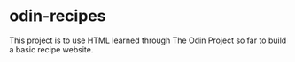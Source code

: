# odin-recipes
This project is to use HTML learned through The Odin Project so far to build a basic recipe website.
